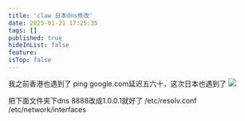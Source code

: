 ```yaml
---
title: 'claw 日本dns修改'
date: 2025-01-21 17:25:35
tags: []
published: true
hideInList: false
feature: 
isTop: false
---
```

我之前香港也遇到了
ping google.com延迟五六十，这次日本也遇到了
![](https://s3.qklg.net/img/67IlWC2.png)

把下面文件夹下dns 8888改成1.0.0.1就好了
/etc/resolv.conf
/etc/network/interfaces
